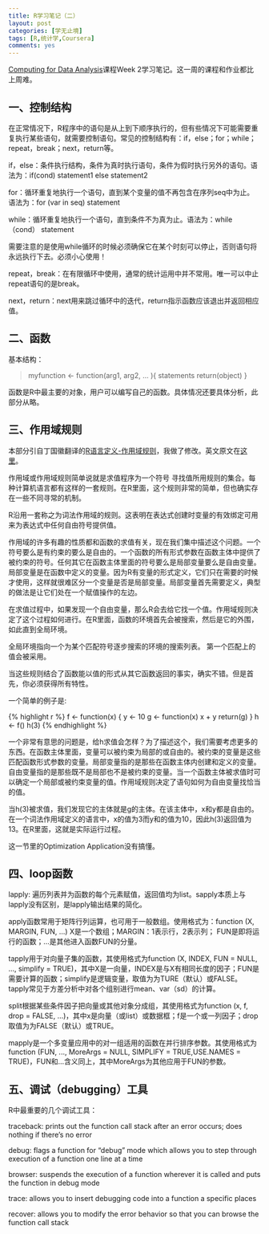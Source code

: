 ```yaml
---
title: R学习笔记（二）
layout: post
categories: [学无止境]
tags: [R,统计学,Coursera]
comments: yes
---
```


[Computing for Data Analysis](https://www.coursera.org/course/compdata)课程Week 2学习笔记。这一周的课程和作业都比上周难。 

## 一、控制结构

在正常情况下，R程序中的语句是从上到下顺序执行的，但有些情况下可能需要重复执行某些语句，就需要控制语句。常见的控制结构有：if，else；for；while；repeat，break；next，return等。 

if，else：条件执行结构，条件为真时执行语句，条件为假时执行另外的语句。语法为：if(cond) statement1 else statement2 

for：循环重复地执行一个语句，直到某个变量的值不再包含在序列seq中为止。语法为：for (var in seq) statement 

while：循环重复地执行一个语句，直到条件不为真为止。语法为：while（cond） statement 

需要注意的是使用while循环的时候必须确保它在某个时刻可以停止，否则语句将永远执行下去。必须小心使用！ 

repeat，break：在有限循环中使用，通常的统计运用中并不常用。唯一可以中止repeat语句的是break。

next，return：next用来跳过循环中的迭代，return指示函数应该退出并返回相应值。

## 二、函数

基本结构： 

>myfunction <- function(arg1, arg2, ... ){ statements return(object) } 

函数是R中最主要的对象，用户可以编写自己的函数。具体情况还要具体分析，此部分从略。 

## 三、作用域规则

本部分引自丁国徽翻译的[R语言定义-作用域规则](http://www.biosino.org/R/R-doc/R-lang/Scope.html#Scope)，我做了修改。英文原文在[这里](http://cran.r-project.org/doc/manuals/r-release/R-lang.html#Scope)。 

作用域或作用域规则简单说就是求值程序为一个符号 寻找值所用规则的集合。每种计算机语言都有这样的一套规则。在R里面，这个规则非常的简单，但也确实存在一些不同寻常的机制。 

R沿用一套称之为词法作用域的规则。这表明在表达式创建时变量的有效绑定可用来为表达式中任何自由符号提供值。 

作用域的许多有趣的性质都和函数的求值有关，现在我们集中描述这个问题。一个符号要么是有约束的要么是自由的。一个函数的所有形式参数在函数主体中提供了被约束的符号。任何其它在函数主体里面的符号要么是局部变量要么是自由变量。局部变量是在函数中定义的变量。因为R有变量的形式定义，它们只在需要的时候才使用，这样就很难区分一个变量是否是局部变量。局部变量首先需要定义，典型的做法是让它们处在一个赋值操作的左边。 

在求值过程中，如果发现一个自由变量，那么R会去给它找一个值。作用域规则决定了这个过程如何进行。在R里面，函数的环境首先会被搜索，然后是它的外围，如此直到全局环境。 

全局环境指向一个为某个匹配符号逐步搜索的环境的搜索列表。 第一个匹配上的值会被采用。 

当这些规则结合了函数能以值的形式从其它函数返回的事实，确实不错。但是首先，你必须获得所有特性。 

一个简单的例子是: 

{% highlight r %} 
f <- function(x) 
{ 
y <- 10 
g <- function(x) 
x + y 
return(g) 
}
h <- f() 
h(3) 
{% endhighlight %}  

一个非常有意思的问题是，给h求值会怎样？为了描述这个，我们需要考虑更多的东西。在函数主体里面，变量可以被约束为局部的或自由的。被约束的变量是这些匹配函数形式参数的变量。局部变量指的是那些在函数主体内创建和定义的变量。自由变量指的是那些既不是局部也不是被约束的变量。当一个函数主体被求值时可以确定一个局部或被约束变量的值。作用域规则决定了语句如何为自由变量找恰当的值。 

当h(3)被求值，我们发现它的主体就是g的主体。在该主体中，x和y都是自由的。在一个词法作用域定义的语言中，x的值为3而y和的值为10，因此h(3)返回值为13。在R里面，这就是实际运行过程。 

这一节里的Optimization Application没有搞懂。 

## 四、loop函数

lapply: 遍历列表并为函数的每个元素赋值，返回值均为list。sapply本质上与lapply没有区别，是lapply输出结果的简化。 

apply函数常用于矩阵行列运算，也可用于一般数组。使用格式为：function (X, MARGIN, FUN, ...) X是一个数组；MARGIN：1表示行，2表示列； FUN是即将运行的函数；...是其他进入函数FUN的分量。 

tapply用于对向量子集的函数，其使用格式为function (X, INDEX, FUN = NULL, ..., simplify = TRUE)，其中X是一向量，INDEX是与X有相同长度的因子；FUN是需要计算的函数；simplify是逻辑变量，取值为为TURE（默认）或FALSE。tapply常见于方差分析中对各个组别进行mean、var（sd）的计算。 

split根据某些条件因子把向量或其他对象分成组，其使用格式为function (x, f, drop = FALSE, ...)，其中x是向量（或list）或数据框；f是一个或一列因子；drop取值为为FALSE（默认）或TRUE。

mapply是一个多变量应用中的对一组适用的函数在并行排序参数。其使用格式为function (FUN, ..., MoreArgs = NULL, SIMPLIFY = TRUE,USE.NAMES = TRUE)，FUN和...含义同上，其中MoreArgs为其他应用于FUN的参数。

## 五、调试（debugging）工具

R中最重要的几个调试工具：

traceback: prints out the function call stack after an error occurs; does nothing if there’s no error

debug: flags a function for “debug” mode which allows you to step through execution of a function one line at a time

browser: suspends the execution of a function wherever it is called and puts the function in debug mode

trace: allows you to insert debugging code into a function a specific places

recover: allows you to modify the error behavior so that you can browse the function call stack

